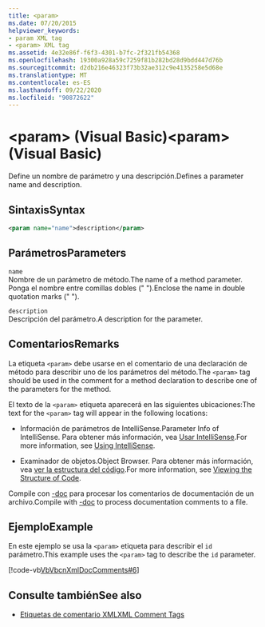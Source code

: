 ```yaml
---
title: <param>
ms.date: 07/20/2015
helpviewer_keywords:
- param XML tag
- <param> XML tag
ms.assetid: 4e32e86f-f6f3-4301-b7fc-2f321fb54368
ms.openlocfilehash: 19300a928a59c7259f81b282bd28d9bdd447d76b
ms.sourcegitcommit: d2db216e46323f73b32ae312c9e4135258e5d68e
ms.translationtype: MT
ms.contentlocale: es-ES
ms.lasthandoff: 09/22/2020
ms.locfileid: "90872622"
---
```

# <a name="param-visual-basic"></a><span data-ttu-id="53b45-101">\<param> (Visual Basic)</span><span class="sxs-lookup"><span data-stu-id="53b45-101">\<param> (Visual Basic)</span></span>

<span data-ttu-id="53b45-102">Define un nombre de parámetro y una descripción.</span><span class="sxs-lookup"><span data-stu-id="53b45-102">Defines a parameter name and description.</span></span>  
  
## <a name="syntax"></a><span data-ttu-id="53b45-103">Sintaxis</span><span class="sxs-lookup"><span data-stu-id="53b45-103">Syntax</span></span>  
  
```xml  
<param name="name">description</param>  
```  
  
## <a name="parameters"></a><span data-ttu-id="53b45-104">Parámetros</span><span class="sxs-lookup"><span data-stu-id="53b45-104">Parameters</span></span>  

 `name`  
 <span data-ttu-id="53b45-105">Nombre de un parámetro de método.</span><span class="sxs-lookup"><span data-stu-id="53b45-105">The name of a method parameter.</span></span> <span data-ttu-id="53b45-106">Ponga el nombre entre comillas dobles (" ").</span><span class="sxs-lookup"><span data-stu-id="53b45-106">Enclose the name in double quotation marks (" ").</span></span>  
  
 `description`  
 <span data-ttu-id="53b45-107">Descripción del parámetro.</span><span class="sxs-lookup"><span data-stu-id="53b45-107">A description for the parameter.</span></span>  
  
## <a name="remarks"></a><span data-ttu-id="53b45-108">Comentarios</span><span class="sxs-lookup"><span data-stu-id="53b45-108">Remarks</span></span>  

 <span data-ttu-id="53b45-109">La etiqueta `<param>` debe usarse en el comentario de una declaración de método para describir uno de los parámetros del método.</span><span class="sxs-lookup"><span data-stu-id="53b45-109">The `<param>` tag should be used in the comment for a method declaration to describe one of the parameters for the method.</span></span>  
  
 <span data-ttu-id="53b45-110">El texto de la `<param>` etiqueta aparecerá en las siguientes ubicaciones:</span><span class="sxs-lookup"><span data-stu-id="53b45-110">The text for the `<param>` tag will appear in the following locations:</span></span>  
  
- <span data-ttu-id="53b45-111">Información de parámetros de IntelliSense.</span><span class="sxs-lookup"><span data-stu-id="53b45-111">Parameter Info of IntelliSense.</span></span> <span data-ttu-id="53b45-112">Para obtener más información, vea [Usar IntelliSense](/visualstudio/ide/using-intellisense).</span><span class="sxs-lookup"><span data-stu-id="53b45-112">For more information, see [Using IntelliSense](/visualstudio/ide/using-intellisense).</span></span>  
  
- <span data-ttu-id="53b45-113">Examinador de objetos.</span><span class="sxs-lookup"><span data-stu-id="53b45-113">Object Browser.</span></span> <span data-ttu-id="53b45-114">Para obtener más información, vea [ver la estructura del código](/visualstudio/ide/viewing-the-structure-of-code).</span><span class="sxs-lookup"><span data-stu-id="53b45-114">For more information, see [Viewing the Structure of Code](/visualstudio/ide/viewing-the-structure-of-code).</span></span>  
  
 <span data-ttu-id="53b45-115">Compile con [-doc](../../reference/command-line-compiler/doc.md) para procesar los comentarios de documentación de un archivo.</span><span class="sxs-lookup"><span data-stu-id="53b45-115">Compile with [-doc](../../reference/command-line-compiler/doc.md) to process documentation comments to a file.</span></span>  
  
## <a name="example"></a><span data-ttu-id="53b45-116">Ejemplo</span><span class="sxs-lookup"><span data-stu-id="53b45-116">Example</span></span>  

 <span data-ttu-id="53b45-117">En este ejemplo se usa la `<param>` etiqueta para describir el `id` parámetro.</span><span class="sxs-lookup"><span data-stu-id="53b45-117">This example uses the `<param>` tag to describe the `id` parameter.</span></span>  
  
 [!code-vb[VbVbcnXmlDocComments#6](~/samples/snippets/visualbasic/VS_Snippets_VBCSharp/VbVbcnXmlDocComments/VB/Class1.vb#6)]  
  
## <a name="see-also"></a><span data-ttu-id="53b45-118">Consulte también</span><span class="sxs-lookup"><span data-stu-id="53b45-118">See also</span></span>

- [<span data-ttu-id="53b45-119">Etiquetas de comentario XML</span><span class="sxs-lookup"><span data-stu-id="53b45-119">XML Comment Tags</span></span>](index.md)
